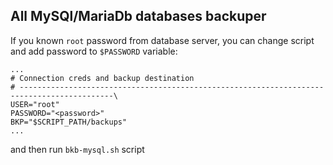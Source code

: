 ## All MySQl/MariaDb databases backuper

If you known `root` password from database server, you can change script and add password to `$PASSWORD` variable:

```
...
# Connection creds and backup destination
# -------------------------------------------------------------------------------------------\
USER="root"
PASSWORD="<password>"
BKP="$SCRIPT_PATH/backups"
...
```

and then run `bkb-mysql.sh` script